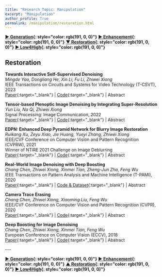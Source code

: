 ```yaml
---
title: "Research Topic: Manipulation"
excerpt: "Manipulation"
author_profile: True
permalink: /manipulation/restoration.html
---
```



__[▶ Generation](/manipulation/editing-generation){: style="color: rgb(191, 0, 0)"}__
__[▶ Enhancement](/manipulation/hdr-enhancement){: style="color: rgb(191, 0, 0)"}__ 
__[▼ Restoration](/manipulation/restoration){: style="color: rgb(191, 0, 0)"}__ 
__[▶ Low4High](/manipulation/low-for-high){: style="color: rgb(191, 0, 0)"}__


## Restoration




**Towards Interactive Self-Supervised Denoising** <br>
*Mingde Yao, Dongliang He, Xin Li, Fu Li, Zhiwei Xiong* <br>
<span><pub>IEEE Transactions on Circuits and Systems for Video Technology (T-CSVT), 2023</pub></span> <br>
[Paper](https://ieeexplore.ieee.org/abstract/document/10059001/){:target="_blank"} |
[Code](https://github.com/mdyao/Interact_Self_supervised_denoising){:target="_blank"} |
<a onclick='expandABS("yao23")'> Abstract </a>
<div style="display: none;" class=abs id="yao23"><br>
Self-supervised denoising frameworks have recently been proposed to learn denoising models without noisy-clean image pairs, showing great potential in various applications. The denoising model is expected to produce visually pleasant images without noise patterns. However, it is non-trivial to achieve this goal using self-supervised methods because 1) the self-supervised model is difficult to restore the perceptual information due to the lack of clean supervision, and 2) perceptual quality is relatively subjective to users’ preferences. In this paper, we make the first attempt to build an interactive self-supervised denoising model to tackle the aforementioned problems. Specifically, we propose an interactive two-branch network to effectively restore perceptual information. The network consists of a denoising branch and an interactive branch, where the former focuses on efficient denoising, and the latter modulates the denoising branch. Based on the delicate architecture design, our network can produce various denoising outputs, allowing the user to easily select the most appealing outcome for satisfying the perceptual requirement. Moreover, to optimize the network with only noisy images, we propose a novel two-stage training strategy in a self-supervised way. Once the network is optimized, it can be interactively changed between noise reduction and texture restoration, providing more denoising choices for users. Existing self-supervised denoising methods can be integrated into our method to be user-friendly with interaction. Extensive experiments and comprehensive analyses are conducted to validate the effectiveness of the proposed method.
</div>


**Tensor-based Plenoptic Image Denoising by Integrating Super-Resolution** <br>
*Yun Liu, Na Qi, Zhiwei Xiong* <br>
<span><pub>Signal Processing: Image Communication, 2022</pub></span> <br>
[Paper](https://www.sciencedirect.com/science/article/pii/S0923596522000996){:target="_blank"} |
[Code](/code/SPIC_Code.zip){:target="_blank"} |
<a onclick='expandABS("liu22")'> Abstract </a>
<div style="display: none;" class=abs id="liu22"><br>
In this paper, we propose a novel tensor-based denoising method targeting at plenoptic images which contain 4D light field (2D angular + 2D spatial) and 5D hyperspectral light field (2D angular + 2D spatial + 1D spectral). In order to make use of the high-dimension structural property of plenoptic images, we first generalize the intrinsic tensor sparsity measure to plenoptic images by extending the nonlocal similarity from the spatial dimension to the angular dimension. Second, to eliminate the sub-pixel misalignment of different views, we integrate the spatial super-resolution into denoising and exploit the spatial-angular correlation by utilizing the nonlocal similarity of the refined high-resolution central view. In the procedure of super-resolution, we utilize an intensity consistency criterion and a coordinate rationality criterion to facilitate the process of projection. The denoising performance can be boosted after back-projection performed on the refined high-resolution central view. Experimental results validate the superior performance of the proposed method on several plenoptic image datasets in terms of both subjective and objective quality.
</div>


**EDPN: Enhanced Deep Pyramid Network for Blurry Image Restoration** <br>
*Ruikang Xu, Zeyu Xiao, Jie Huang, Yueyi Zhang, Zhiwei Xiong* <br>
<span><pub>IEEE/CVF Conference on Computer Vision and Pattern Recognition (CVPRW), 2021</pub></span> <br> 
<span><highlighted>Winner</highlighted> of NTIRE 2021 Challenge on Image Deblurring<span> <br>
[Paper](https://openaccess.thecvf.com/content/CVPR2021W/NTIRE/html/Xu_EDPN_Enhanced_Deep_Pyramid_Network_for_Blurry_Image_Restoration_CVPRW_2021_paper.html){:target="_blank"} |
[Code](https://github.com/zeyuxiao1997/EDPN){:target="_blank"} |
<a onclick='expandABS("xu21")'> Abstract </a>
<div style="display: none;" class=abs id="xu21"><br>
Image deblurring has seen a great improvement with the development of deep neural networks. In practice, however, blurry images often suffer from additional degradations such as downscaling and compression. To address these challenges, we propose an Enhanced Deep Pyramid Network (EDPN) for blurry image restoration from multiple degradations, by fully exploiting the self- and cross-scale similarities in the degraded image. Specifically, we design two pyramid-based modules, i.e., the pyramid progressive transfer (PPT) module and the pyramid self-attention (PSA) module, as the main components of the proposed network. By taking several replicated blurry images as inputs, the PPT module transfers both self- and cross-scale similarity information from the same degraded image in a progressive manner. Then, the PSA module fuses the above transferred features for subsequent restoration using self- and spatial-attention mechanisms. Experimental results demonstrate that our method significantly outperforms existing solutions for blurry image super-resolution and blurry image deblocking. In the NTIRE 2021 Image Deblurring Challenge, EDPN achieves the best PSNR/SSIM/LPIPS scores in Track 1 (Low Resolution) and the best SSIM/LPIPS scores in Track 2 (JPEG Artifacts).

</div>






**Real-World Image Denoising with Deep Boosting** <br>
*Chang Chen, Zhiwei Xiong, Xinmei Tian, Zheng-Jun Zha, Feng Wu* <br>
<span><pub>IEEE Transactions on Pattern Analysis and Machine Intelligence (T-PAMI), 2020</pub></span> <br>
[Paper](https://ieeexplore.ieee.org/abstract/document/8733117){:target="_blank"} |
[Code & Dataset](https://github.com/ngchc/deepBoosting){:target="_blank"} |
<a onclick='expandABS("chen20")'> Abstract </a>
<div style="display: none;" class=abs id="chen20"><br>
We propose a Deep Boosting Framework (DBF) for real-world image denoising by integrating the deep learning technique into the boosting algorithm. The DBF replaces conventional handcrafted boosting units by elaborate convolutional neural networks, which brings notable advantages in terms of both performance and speed. We design a lightweight Dense Dilated Fusion Network (DDFN) as an embodiment of the boosting unit, which addresses the vanishing of gradients during training due to the cascading of networks while promoting the efficiency of limited parameters. The capabilities of the proposed method are first validated on several representative simulation tasks including non-blind and blind Gaussian denoising and JPEG image deblocking. We then focus on a practical scenario to tackle with the complex and challenging real-world noise. To facilitate leaning-based methods including ours, we build a new Real-world Image Denoising (RID) dataset, which contains 200 pairs of high-resolution images with diverse scene content under various shooting conditions. Moreover, we conduct comprehensive analysis on the domain shift issue for real-world denoising and propose an effective one-shot domain transfer scheme to address this issue. Comprehensive experiments on widely used benchmarks demonstrate that the proposed method significantly surpasses existing methods on the task of real-world image denoising. Code and dataset are available at https://github.com/ngchc/deepBoosting.
</div>


**Camera Trace Erasing** <br>
*Chang Chen, Zhiwei Xiong, Xiaoming Liu, Feng Wu* <br>
<span><pub>IEEE/CVF Conference on Computer Vision and Pattern Recognition (CVPR), 2020</pub></span> <br>
[Paper](https://openaccess.thecvf.com/content_CVPR_2020/html/Chen_Camera_Trace_Erasing_CVPR_2020_paper.html){:target="_blank"} |
[Code](https://github.com/ngchc/CameraTE){:target="_blank"} |
<a onclick='expandABS("chen19")'> Abstract </a>
<div style="display: none;" class=abs id="chen19"><br>
Camera trace is a unique noise produced in digital imaging process. Most existing forensic methods analyze camera trace to identify image origins. In this paper, we address a new low-level vision problem, camera trace erasing, to reveal the weakness of trace-based forensic methods. A comprehensive investigation on existing anti-forensic methods reveals that it is non-trivial to effectively erase camera trace while avoiding the destruction of content signal. To reconcile these two demands, we propose Siamese Trace Erasing (SiamTE), in which a novel hybrid loss is designed on the basis of Siamese architecture for network training. Specifically, we propose embedded similarity, truncated fidelity, and cross identity to form the hybrid loss. Compared with existing anti-forensic methods, SiamTE has a clear advantage for camera trace erasing, which is demonstrated in three representative tasks.
</div>




**Deep Boosting for Image Denoising** <br>
*Chang Chen, Zhiwei Xiong, Xinmei Tian, Feng Wu* <br>
<span><pub>European Conference on Computer Vision (ECCV), 2018</pub></span> <br>
[Paper](https://openaccess.thecvf.com/content_ECCV_2018/html/Chang_Chen_Deep_Boosting_for_ECCV_2018_paper){:target="_blank"} |
[Code](https://github.com/ngchc/deepBoosting){:target="_blank"} |
<a onclick='expandABS("chen18")'> Abstract </a>
<div style="display: none;" class=abs id="chen18"><br>
Boosting is a classic algorithm which has been successfully applied to diverse computer vision tasks. In the scenario of image denoising, however, the existing boosting algorithms are surpassed by the emerging learning-based models. In this paper, we propose a novel deep boosting framework (DBF) for denoising, which integrates several convolutional networks in a feed-forward fashion. Along with the integrated networks, however, the depth of the boosting framework is substantially increased, which brings difficulty to training. To solve this problem, we introduce the concept of dense connection that overcomes the vanishing of gradients during training. Furthermore, we propose a path-widening fusion scheme cooperated with the dilated convolution to derive a lightweight yet efficient convolutional network as the boosting unit, named Dilated Dense Fusion Network (DDFN). Comprehensive experiments demonstrate that our DBF outperforms existing methods on widely used benchmarks, in terms of different denoising tasks.


</div>
---

__[▶ Generation](/manipulation/editing-generation){: style="color: rgb(191, 0, 0)"}__
__[▶ Enhancement](/manipulation/hdr-enhancement){: style="color: rgb(191, 0, 0)"}__ 
__[▲ Restoration](/manipulation/restoration){: style="color: rgb(191, 0, 0)"}__ 
__[▶ Low4High](/manipulation/low-for-high){: style="color: rgb(191, 0, 0)"}__
